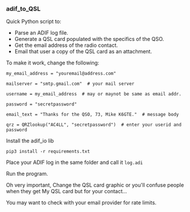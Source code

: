 ### adif_to_QSL

Quick Python script to:

* Parse an ADIF log file.
* Generate a QSL card populated with the specifics of the QSO.
* Get the email address of the radio contact.
* Email that user a copy of the QSL card as an attachment.

To make it work, change the following:

```
my_email_address = "youremail@address.com"

mailserver = "smtp.gmail.com"  # your mail server

username = my_email_address  # may or maynot be same as email addr.

password = "secretpassword"

email_text = "Thanks for the QSO, 73, Mike K6GTE."  # message body

qrz = QRZlookup("AC4LL", "secretpassword")  # enter your userid and password
```

Install the adif_io lib

`pip3 install -r requirements.txt`

Place your ADIF log in the same folder and call it `log.adi`

Run the program.

Oh very important, Change the QSL card graphic or you'll confuse people when they get My QSL card but for your contact...

You may want to check with your email provider for rate limits.
